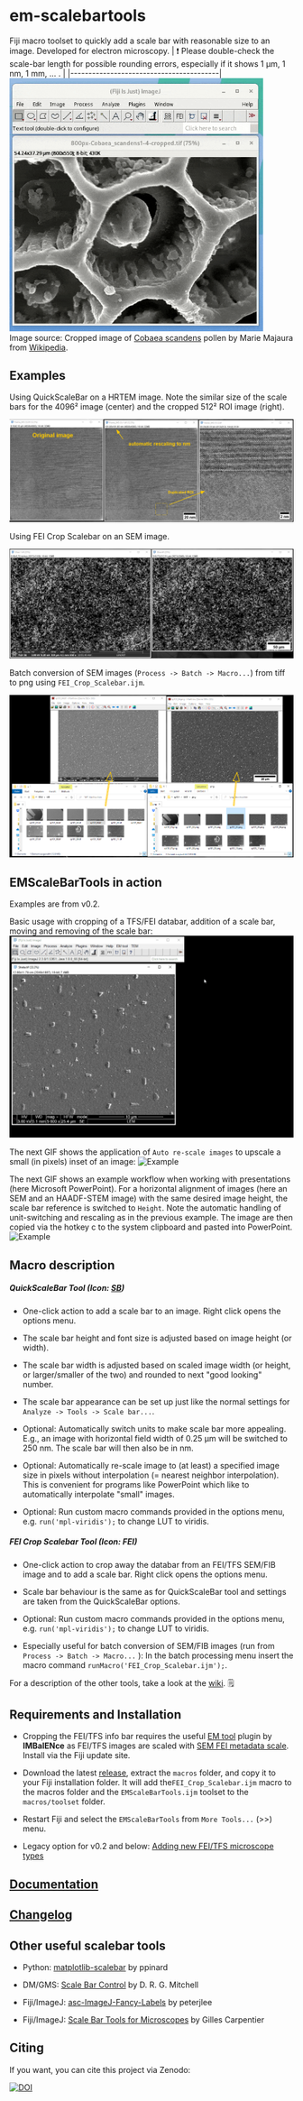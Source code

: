 # em-scalebartools

Fiji macro toolset to quickly add a scale bar with reasonable size to an image. Developed for electron microscopy.
| :exclamation:  Please double-check the scale-bar length for possible rounding errors, especially if it shows 1 µm, 1 nm, 1 mm, ... . |
|-----------------------------------------|
<img title="Basic usage" src="images/EMscalebartools_00.gif" alt="Example" data-align="left" width="450">  
Image source: Cropped image of [Cobaea scandens](https://commons.wikimedia.org/wiki/File:Cobaea_scandens1-4.jpg) pollen by Marie Majaura from [Wikipedia](https://en.wikipedia.org/wiki/Scanning_electron_microscope).


## Examples

Using QuickScaleBar on a HRTEM image. Note the similar size of the scale bars for the 4096²  image (center) and the cropped 512² ROI image (right).

<img title="Example 0" src="images/example0.png" alt="Example" data-align="center">

Using FEI Crop Scalebar on an SEM image.

<img title="Example 1" src="images/example1.png" alt="Example" data-align="center">

Batch conversion of SEM images (``Process -> Batch -> Macro...``) from tiff to png using ``FEI_Crop_Scalebar.ijm``.

<img title="Example 1" src="images/example2.png" alt="Example" data-align="center">

## EMScaleBarTools in action

Examples are from v0.2.

Basic usage with cropping of a TFS/FEI databar, addition of a scale bar, moving and removing of the scale bar:
<img title="Basic usage" src="images/EMscalebartools_01.gif" alt="Example" data-align="center">

The next GIF shows the application of `Auto re-scale images` to upscale a small (in pixels) inset of an image:
<img title="Using Auto re-scale" src="images/EMscalebartools_02.gif" alt="Example" data-align="center">

The next GIF shows an example workflow when working with presentations (here Microsoft PowerPoint). For a horizontal alignment of images (here an SEM and an HAADF-STEM image) with the same desired image height, the scale bar reference is switched to `Height`. Note the automatic handling of unit-switching and rescaling as in the previous example. The image are then copied via the hotkey c to the system clipboard and pasted into PowerPoint.
<img title="Workflow for presentations" src="images/EMscalebartools_03.gif" alt="Example" data-align="center">

## Macro description

##### QuickScaleBar Tool (Icon: <u>SB</u>)

* One-click action to add a scale bar to an image. Right click opens the options menu.

* The scale bar height and font size is adjusted based on image height (or width).

* The scale bar width is adjusted based on scaled image width (or height, or larger/smaller of the two) and rounded to next "good looking" number.

* The scale bar appearance can be set up just like the normal settings for `Analyze -> Tools -> Scale bar...`.

* Optional: Automatically switch units to make scale bar more appealing. E.g., an image with horizontal field width of 0.25 µm will be switched to 250 nm. The scale bar will then also be in nm.

* Optional: Automatically re-scale image to (at least) a specified image size in pixels without interpolation (= nearest neighbor interpolation). This is convenient for programs like PowerPoint which like to automatically interpolate "small" images.

* Optional: Run custom macro commands provided in the options menu, e.g. `run('mpl-viridis');` to change LUT to viridis.

##### FEI Crop Scalebar Tool (Icon: FEI)

* One-click action to crop away the databar from an FEI/TFS SEM/FIB image and to add a scale bar. Right click opens the options menu.

* Scale bar behaviour is the same as for QuickScaleBar tool and settings are taken from the QuickScaleBar options.

* Optional: Run custom macro commands provided in the options menu, e.g. `run('mpl-viridis');` to change LUT to viridis.

* Especially useful for batch conversion of SEM/FIB images (run from `Process -> Batch -> Macro...` ): In the batch processing menu insert the macro command `runMacro('FEI_Crop_Scalebar.ijm');`.

For a description of the other tools, take a look at the [wiki](https://github.com/lukmuk/em-scalebartools/wiki). 🗒

## Requirements and Installation

* Cropping the FEI/TFS info bar requires the useful [EM tool](https://imagej.net/plugins/imbalence) plugin by **IMBalENce**  as FEI/TFS images are scaled with [SEM FEI metadata scale](https://imagej.net/plugins/sem-fei-metadata-scale). Install via the Fiji update site.

* Download the latest [release](https://github.com/lukmuk/em-scalebartools/releases), extract the `macros` folder, and copy it to your Fiji installation folder. It will add the``FEI_Crop_Scalebar.ijm`` macro to the macros folder and the `EMScaleBarTools.ijm` toolset to the `macros/toolset` folder.

* Restart Fiji and select the `EMScaleBarTools` from `More Tools...` (>>) menu. 

* Legacy option for v0.2 and below: [Adding new FEI/TFS microscope types](https://github.com/lukmuk/em-scalebartools/wiki/Adding-new-microscope-types)

## [Documentation](https://github.com/lukmuk/em-scalebartools/wiki)

## [Changelog](https://github.com/lukmuk/em-scalebartools/wiki/Changelog)

## Other useful scalebar tools

* Python: [matplotlib-scalebar](https://github.com/ppinard/matplotlib-scalebar) by ppinard

* DM/GMS: [Scale Bar Control](http://www.dmscripting.com/scalebarcontrol.html) by D. R. G. Mitchell

* Fiji/ImageJ: [asc-ImageJ-Fancy-Labels](https://github.com/peterjlee/asc-ImageJ-Fancy-Labels) by peterjlee

* Fiji/ImageJ: [Scale Bar Tools for Microscopes](http://image.bio.methods.free.fr/ImageJ/?Scale-Bar-Tools-for-Microscopes.html&lang=en) by Gilles Carpentier

## Citing

If you want, you can cite this project via Zenodo:  
  
[![DOI](https://zenodo.org/badge/394599605.svg)](https://zenodo.org/badge/latestdoi/394599605)


